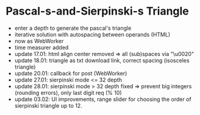 # Pascal-s-and-Sierpinski-s Triangle

+ enter a depth to generate the pascal's triangle
+ iterative solution with autospacing between operands (HTML)
+ now as WebWorker
+ time measurer added
+ update 17.01: html align center removed => all (sub)spaces via "\u0020"
+ update 18.01: triangle as txt download link, correct spacing (isosceles triangle)
+ update 20.01: callback for post (WebWorker)
+ update 27.01: sierpinski mode <= 32 depth
+ update 28.01: sierpinski mode > 32 depth fixed => prevent big integers (rounding errors), only last digit req (% 10)
+ update 03.02: UI improvements, range slider for choosing the order of sierpinski triangle up to 12.